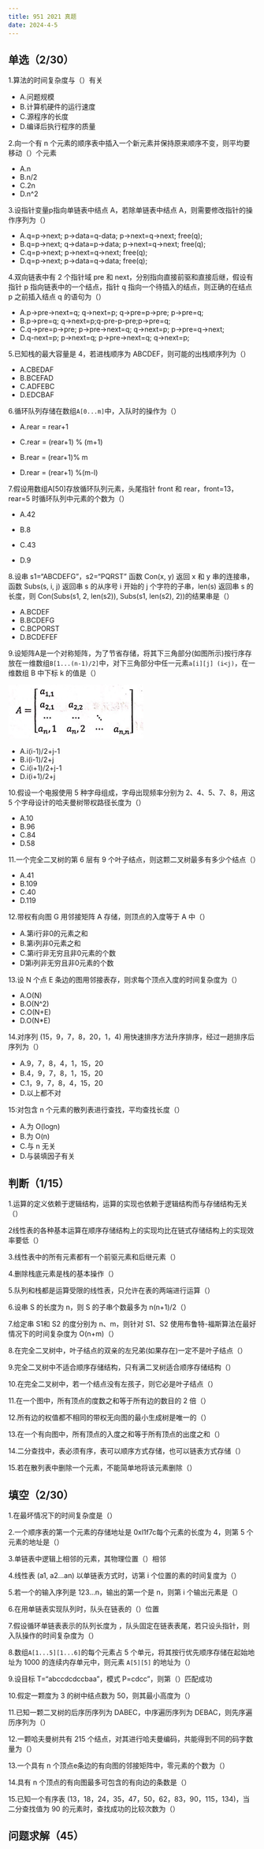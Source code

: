 ```yaml
---
title: 951 2021 真题
date: 2024-4-5
---
```


## 单选（2/30）

1.算法的时间复杂度与（）有关

- A.问题规模
- B.计算机硬件的运行速度
- C.源程序的长度
- D.编译后执行程序的质量

2.向一个有 n 个元素的顺序表中插入一个新元素并保持原来顺序不变，则平均要移动（）个元素

- A.n
- B.n/2
- C.2n
- D.n^2

3.设指针变量p指向单链表中结点 A，若除单链表中结点 A，则需要修改指针的操作序列为（）

- A.q=p->next; p->data=q-data; p->next=q->next; free(q);
- B.q=p->next; q->data=p->data; p->next=q->next; free(q);
- C.q=p->next; p->next=q->next; free(q);
- D.q=p->next; p->data=q->data; free(q);

4.双向链表中有 2 个指针域 pre 和 next，分别指向直接前驱和直接后继，假设有指针 p 指向链表中的一个结点，指针 q 指向一个待插入的结点，则正确的在结点 p 之前插入结点 q 的语句为（）

- A.p->pre->next=q; q->next=p; q->pre=p->pre; p->pre=q;
- B.p->pre=q; q->next=p;q-pre-p-pre;p->pre=q;
- C.q->pre=p->pre; p->pre->next=q; q->next=p; p->pre=q->next;
- D.q-next=p; p->next=q; p->pre->next=q; q->next=p;

5.已知栈的最大容量是 4，若进栈顺序为 ABCDEF，则可能的出栈顺序列为（）

- A.CBEDAF
- B.BCEFAD
- C.ADFEBC
- D.EDCBAF

6.循环队列存储在数组`A[0...m]`中，入队时的操作为（）

- A.rear = rear+1

- C.rear = (rear+1) % (m+1)
- B.rear = (rear+1)% m
- D.rear = (rear+1) %(m-l)

7.假设用数组A[50]存放循环队列元素，头尾指针 front 和 rear，front=13， rear=5 时循环队列中元素的个数为（）

- A.42

- B.8
- C.43
- D.9

8.设串 s1=“ABCDEFG”，s2=“PQRST” 函数 Con(x, y) 返回 x 和 y 串的连接串，函数 Subs(s, i, j) 返回串 s 的从序号 i 开始的 j 个字符的子串，len(s) 返回串 s 的长度，则 Con(Subs(s1, 2, len(s2)), Subs(s1, len(s2), 2))的结果串是（）

- A.BCDEF
- B.BCDEFG
- C.BCPORST
- D.BCDEFEF

9.设矩阵A是一个对称矩阵，为了节省存储，将其下三角部分(如图所示)按行序存放在一维数组`B[1...(n-1)/2]`中，对下三角部分中任一元素`a[i][j] (i<j)`，在一维数组 B 中下标 k 的值是（）

<img src="./assets/image-20240405152709816.png">

- A.i(i-1)/2+j-1
- B.i(i-1)/2+j
- C.i(i+1)/2+j-1
- D.i(i+1)/2+j

10.假设一个电报使用 5 种字母组成，字母出现频率分别为 2、4、5、7、8，用这 5 个字母设计的哈夫曼树带权路径长度为（）

- A.10
- B.96
- C.84
- D.58

11.一个完全二叉树的第 6 层有 9 个叶子结点，则这颗二叉树最多有多少个结点（）

- A.41
- B.109
- C.40
- D.119

12.带权有向图 G 用邻接矩阵 A 存储，则顶点的入度等于 A 中（）

- A.第i行非0的元素之和
- B.第i列非0元素之和
- C.第i行非无穷且非0元素的个数
- D第i列非无穷且非0元素的个数

13.设 N 个点 E 条边的图用邻接表存，则求每个顶点入度的时间复杂度为（）

- A.O(N)
- B.O(N^2)
- C.O(N+E)
- D.O(N*E)

14.对序列 (15，9，7，8，20，1，4) 用快速排序方法升序排序，经过一趟排序后序列为（）

- A.9，7，8，4，1，15，20
- B.4，9，7，8，1，15，20
- C.1，9，7，8，4，15，20
- D.以上都不对

15:对包含 n 个元素的散列表进行查找，平均查找长度（）

- A.为 O(logn)
- B.为 O(n)
- C.与 n 无关
- D.与装填因子有关

## 判断（1/15）

1.运算的定义依赖于逻辑结构，运算的实现也依赖于逻辑结构而与存储结构无关（）

2线性表的各种基本运算在顺序存储结构上的实现均比在链式存储结构上的实现效率要低（）

3.线性表中的所有元素都有一个前驱元素和后继元素（）

4.删除栈底元素是栈的基本操作（）

5.队列和栈都是运算受限的线性表，只允许在表的两端进行运算（）

6.设串 S 的长度为 n，则 S 的子串个数最多为 n(n+1)/2（）

7.给定串 S1和 S2 的度分别为 n、m，则针对 S1、S2 使用布鲁特-福斯算法在最好情况下的时间复杂度为 O(n+m)（）

8.在完全二叉树中，叶子结点的双亲的左兄弟(如果存在)一定不是叶子结点（）

9.完全二叉树中不适合顺序存储结构，只有满二叉树适合顺序存储结构（）

10.在完全二叉树中，若一个结点没有左孩子，则它必是叶子结点（）

11.在一个图中，所有顶点的度数之和等于所有边的数目的 2 倍（）

12.所有边的权值都不相同的带权无向图的最小生成树是唯一的（）

13.在一个有向图中，所有顶点的入度之和等于所有顶点的出度之和（）

14.二分查找中，表必须有序，表可以顺序方式存储，也可以链表方式存储（）

15.若在散列表中删除一个元素，不能简单地将该元素删除（）

## 填空（2/30）

1.在最坏情况下的时间复杂度是（）

2.一个顺序表的第一个元素的存储地址是 0xl1f7c每个元素的长度为 4，则第 5 个元素的地址是（）

3.单链表中逻辑上相邻的元素，其物理位置（）相邻

4.线性表 (a1, a2...an) 以单链表方式时，访第 i 个位置的素的时间复度为（）

5.若一个的输入序列是 123...n，输出的第一个是 n，则第 i 个输出元素是（）

6.在用单链表实现队列时，队头在链表的（）位置

7.假设循环单链表表示的队列长度为 ，队头固定在链表表尾，若只设头指针，则入队操作的时间复杂度为（）

8.数组`A[1...5][1...6]`的每个元素占 5 个单元，将其按行优先顺序存储在起始地址为 1000 的连续内存单元中，则元素 `A[5][5]` 的地址为（）

9.设目标 T=“abccdcdccbaa”，模式 P=cdcc”，则第（）匹配成功

10.假定一颗度为 3 的树中结点数为 50，则其最小高度为（）

11.已知一颗二叉树的后序历序列为 DABEC，中序遍历序列为 DEBAC，则先序遍历序列为（）

12.一颗哈夫曼树共有 215 个结点，对其进行哈夫曼编码，共能得到不同的码字数量为（）

13.一个具有 n 个顶点e条边的有向图的邻接矩阵中，零元素的个数为（）

14.具有 n 个顶点的有向图最多可包含的有向边的条数是（）

15.已知一个有序表 (13，18，24，35，47，50，62，83，90，115，134)，当二分查找值为 90 的元素时，查找成功的比较次数为（）

## 问题求解（45）

